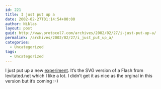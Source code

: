 ```yaml
---
id: 221
title: I just put up a
date: 2002-02-27T01:14:54+00:00
author: Niklas
layout: post
guid: http://www.protocol7.com/archives/2002/02/27/i-just-put-up-a/
permalink: /archives/2002/02/27/i_just_put_up_a/
categories:
  - Uncategorized
tags:
  - Uncategorized
---
```

<div class='microid-a97ea2d57b979f8763dfe7175f6d7902858bed47'>
  <p>
    I just put up a new <a href="http://www.protocol7.com/svg/attract1.svgz">experiment</a>. It&#8217;s the SVG version of a Flash from levitated.net which I like a lot. I didn&#8217;t get it as nice as the orginal in this version but it&#8217;s coming :-)
  </p>
</div>